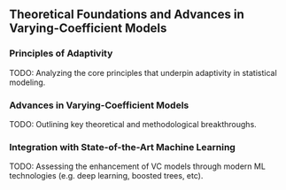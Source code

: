 ## Theoretical Foundations and Advances in Varying-Coefficient Models

### Principles of Adaptivity
TODO: Analyzing the core principles that underpin adaptivity in statistical modeling.

### Advances in Varying-Coefficient Models
TODO: Outlining key theoretical and methodological breakthroughs.

### Integration with State-of-the-Art Machine Learning
TODO: Assessing the enhancement of VC models through modern ML technologies (e.g. deep learning, boosted trees, etc).